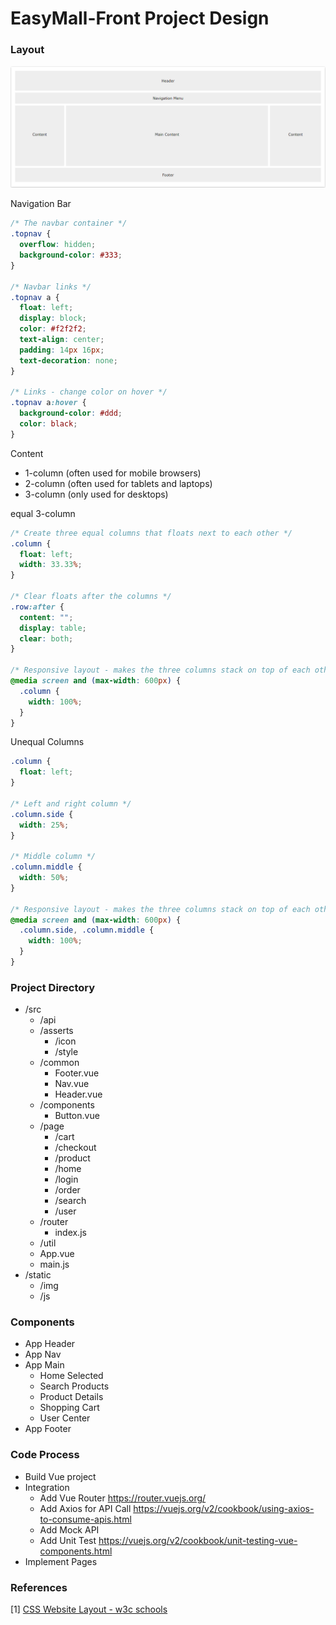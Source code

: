 # EasyMall-Front Project Design

### Layout

![](CSS-Website-Layout.png)

Navigation Bar

```css
/* The navbar container */
.topnav {
  overflow: hidden;
  background-color: #333;
}

/* Navbar links */
.topnav a {
  float: left;
  display: block;
  color: #f2f2f2;
  text-align: center;
  padding: 14px 16px;
  text-decoration: none;
}

/* Links - change color on hover */
.topnav a:hover {
  background-color: #ddd;
  color: black;
}
```

Content

- 1-column (often used for mobile browsers)
- 2-column (often used for tablets and laptops)
- 3-column (only used for desktops)

equal 3-column

```css
/* Create three equal columns that floats next to each other */
.column {
  float: left;
  width: 33.33%;
}

/* Clear floats after the columns */
.row:after {
  content: "";
  display: table;
  clear: both;
}

/* Responsive layout - makes the three columns stack on top of each other instead of next to each other on smaller screens (600px wide or less) */
@media screen and (max-width: 600px) {
  .column {
    width: 100%;
  }
}
```

Unequal Columns

```css
.column {
  float: left;
}

/* Left and right column */
.column.side {
  width: 25%;
}

/* Middle column */
.column.middle {
  width: 50%;
}

/* Responsive layout - makes the three columns stack on top of each other instead of next to each other */
@media screen and (max-width: 600px) {
  .column.side, .column.middle {
    width: 100%;
  }
}
```



### Project Directory

- /src
  - /api
  - /asserts
    - /icon
    - /style
  - /common
    - Footer.vue
    - Nav.vue
    - Header.vue
  - /components
    - Button.vue
  - /page
    - /cart
    - /checkout
    - /product
    - /home
    - /login
    - /order
    - /search
    - /user
  - /router
    - index.js
  - /util
  - App.vue
  - main.js
- /static
  - /img
  - /js

### Components

- App Header
- App Nav
- App Main
  - Home Selected
  - Search Products
  - Product Details
  - Shopping Cart
  - User Center
- App Footer



### Code Process

- Build Vue project
- Integration
  - Add Vue Router <https://router.vuejs.org/>
  - Add Axios for API Call <https://vuejs.org/v2/cookbook/using-axios-to-consume-apis.html>
  - Add Mock API 
  - Add Unit Test https://vuejs.org/v2/cookbook/unit-testing-vue-components.html
- Implement Pages 



### References

[1] [CSS Website Layout - w3c schools](https://www.w3schools.com/css/css_website_layout.asp)